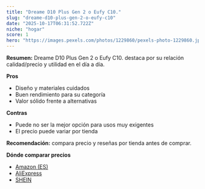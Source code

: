 ```yaml
---
title: "Dreame D10 Plus Gen 2 o Eufy C10."
slug: "dreame-d10-plus-gen-2-o-eufy-c10"
date: "2025-10-17T06:31:52.722Z"
niche: "hogar"
score: 1
hero: "https://images.pexels.com/photos/1229860/pexels-photo-1229860.jpeg?auto=compress&cs=tinysrgb&fit=crop&h=627&w=1200&auto=compress&cs=tinysrgb&w=1200&h=675&fit=crop"
---
```


**Resumen:** Dreame D10 Plus Gen 2 o Eufy C10. destaca por su relación calidad/precio y utilidad en el día a día.

**Pros**
- Diseño y materiales cuidados
- Buen rendimiento para su categoría
- Valor sólido frente a alternativas

**Contras**
- Puede no ser la mejor opción para usos muy exigentes
- El precio puede variar por tienda

**Recomendación:** compara precio y reseñas por tienda antes de comprar.

**Dónde comparar precios**
- [Amazon (ES)](https://www.amazon.es/s?k=Dreame%20D10%20Plus%20Gen%202%20o%20Eufy%20C10.&tag=teknovashop25-21)
- [AliExpress](https://www.aliexpress.com/wholesale?SearchText=Dreame%20D10%20Plus%20Gen%202%20o%20Eufy%20C10.)
- [SHEIN](https://www.shein.com/pdsearch/Dreame%20D10%20Plus%20Gen%202%20o%20Eufy%20C10.)